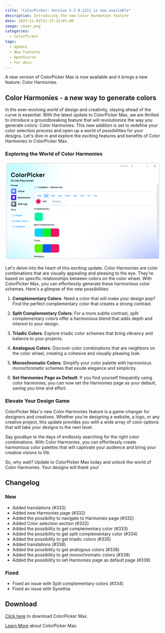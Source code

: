 ```yaml
---
title: "ColorPicker: Version 5.7.0.2311 is now available"
description: Introducing the new Color Harmonies feature
date: 2023-11-01T11:37:32+01:00
image: cover.png
categories:
  - ColorPicker
tags:
  - Update
  - New Features
  - OpenSource
  - For devs
---
```


A new version of ColorPicker Max is now available and it brings a new feature: Color Harmonies.

## Color Harmonies - a new way to generate colors

In the ever-evolving world of design and creativity, staying ahead of the curve is essential. With the latest update to ColorPicker Max, we are thrilled to introduce a groundbreaking feature that will revolutionize the way you generate colors: Color Harmonies. This new addition is set to redefine your color selection process and open up a world of possibilities for your designs. Let's dive in and explore the exciting features and benefits of Color Harmonies in ColorPicker Max.

### Exploring the World of Color Harmonies

![The new Harmonies page of ColorPicker Max](1.png)

Let's delve into the heart of this exciting update. Color Harmonies are color combinations that are visually appealing and pleasing to the eye. They're based on specific relationships between colors on the color wheel. With ColorPicker Max, you can effortlessly generate these harmonious color schemes. Here's a glimpse of the new possibilities:

1. **Complementary Colors**: Need a color that will make your design pop? Find the perfect complementary color that creates a strong contrast.

2. **Split Complementary Colors**: For a more subtle contrast, split complementary colors offer a harmonious blend that adds depth and interest to your design.

3. **Triadic Colors**: Explore triadic color schemes that bring vibrancy and balance to your projects.

4. **Analogous Colors**: Discover color combinations that are neighbors on the color wheel, creating a cohesive and visually pleasing look.

5. **Monochromatic Colors**: Simplify your color palette with harmonious monochromatic schemes that exude elegance and simplicity.

6. **Set Harmonies Page as Default**: If you find yourself frequently using color harmonies, you can now set the Harmonies page as your default, saving you time and effort.

### Elevate Your Design Game

ColorPicker Max's new Color Harmonies feature is a game-changer for designers and creatives. Whether you're designing a website, a logo, or any creative project, this update provides you with a wide array of color options that will take your designs to the next level.

Say goodbye to the days of endlessly searching for the right color combinations. With Color Harmonies, you can effortlessly create harmonious color palettes that will captivate your audience and bring your creative visions to life.

So, why wait? Update to ColorPicker Max today and unlock the world of Color Harmonies. Your designs will thank you!

## Changelog

### New

- Added translations (#332)
- Added new Harmonies page (#332)
- Added the possibility to navigate to Harmonies page (#332)
- Added Color selection section (#332)
- Added the possibility to get complementary color (#333)
- Added the possibility to get split complementary color (#334)
- Added the possibility to get triadic colors (#335)
- Added translations (#336)
- Added the possibility to get analogous colors (#336)
- Added the possibility to get monochromatic colors (#338)
- Added the possibility to set Harmonies page as default page (#339)

### Fixed

- Fixed an issue with Split complementary colors (#334)
- Fixed an issue with Synethia

## Download

[Click here](https://tinyurl.com/DownloadColorPickerMax) to download ColorPicker Max.

[Learn More](https://leocorporation.dev/store/colorpickermax) about ColorPicker Max.
